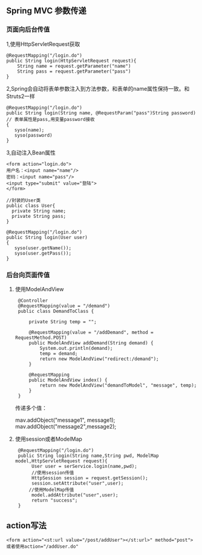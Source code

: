 ## Spring MVC 参数传递
### 页面向后台传值

1,使用HttpServletRequest获取

	@RequestMapping("/login.do")  
	public String login(HttpServletRequest request){  
	    String name = request.getParameter("name")  
	    String pass = request.getParameter("pass")  
	}  
2,Spring会自动将表单参数注入到方法参数，和表单的name属性保持一致。和Struts2一样

	@RequestMapping("/login.do")  
	public String login(String name, @RequestParam("pass")String password) // 表单属性是pass,用变量password接收  
	{  
	   syso(name);  
	   syso(password)  
	}  

3,自动注入Bean属性

	<form action="login.do">  
	用户名：<input name="name"/>  
	密码：<input name="pass"/>  
	<input type="submit" value="登陆">  
	</form>  
	  
	//封装的User类  
	public class User{  
	  private String name;  
	  private String pass;  
	} 
 
	@RequestMapping("/login.do")  
	public String login(User user)  
	{  
	   syso(user.getName());  
	   syso(user.getPass());  
	} 


### 后台向页面传值
1. 使用ModelAndView

		@Controller
		@RequestMapping(value = "/demand")
		public class DemandToClass {
		
			private String temp = "";
		
			@RequestMapping(value = "/addDemand", method = RequestMethod.POST)
			public ModelAndView addDemand(String demand) {
				System.out.println(demand);
				temp = demand;
				return new ModelAndView("redirect:/demand");
			}
		
			@RequestMapping
			public ModelAndView index() {
				return new ModelAndView("demandToModel", "message", temp);
			}
		}


	传递多个值：

	mav.addObject("message1", message1); 
	mav.addObject("message2",message2);


2. 使用session或者ModelMap


		@RequestMapping("/login.do")
		public String login(String name,String pwd, ModelMap model,HttpServletRequest request){  
		     User user = serService.login(name,pwd);
		     //使用session传值  
		     HttpSession session = request.getSession();  
		     session.setAttribute("user",user); 
			//使用ModelMap传值 
		     model.addAttribute("user",user);  
		     return "success";  
		}  

## action写法

	<form action="<st:url value="/post/addUser"></st:url>" method="post">或者使用action="/addUser.do"